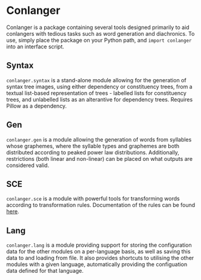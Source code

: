 # Conlanger

Conlanger is a package containing several tools designed primarily to aid conlangers with tedious tasks such as word
generation and diachronics. To use, simply place the package on your Python path, and `import conlanger` into an
interface script.

## Syntax

`conlanger.syntax` is a stand-alone module allowing for the generation of syntax tree images, using either dependency or
constituency trees, from a textual list-based representation of trees - labelled lists for constituency trees, and
unlabelled lists as an alterantive for dependency trees. Requires Pillow as a dependency.

## Gen

`conlanger.gen` is a module allowing the generation of words from syllables whose graphemes, where the syllable types
and graphemes are both distributed according to peaked power law distributions. Additionally, restrictions (both linear
and non-linear) can be placed on what outputs are considered valid.

## SCE

`conlanger.sce` is a module with powerful tools for transforming words according to transformation rules. Documentation
of the rules can be found [here](http://www.dragonlinguistics.com/sce/doc.html).

## Lang

`conlanger.lang` is a module providing support for storing the configuration data for the other modules on a
per-language basis, as well as saving this data to and loading from file. It also provides shortcuts to utilising the
other modules with a given language, automatically providing the configuation data defined for that language.
